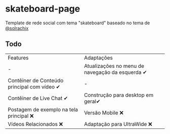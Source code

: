 # skateboard-page
Template de rede social com tema "skateboard" baseado no tema de <a href="https://github.com/solrachix/skateboard_plataform_video">@solrachix</a>

## Todo
<table>
<tr>
  <td>Features</td>
  <td>Adaptações</td>
</tr>
<tr>
  <td>-</td>
  <td>Atualizações no menu de navegação da esquerda ✔</td>
</tr>
<tr>
  <td>Contêiner de Conteúdo principal com vídeo ✔</td>
  <td>-</td>
</tr>
<tr>
  <td>Contêiner de Live Chat ✔</td>
  <td>Construção para desktop em geral✔</td>
</tr>
<tr>
  <td>Postagem de exemplo na tela principal ❌</td>
  <td>Versão Mobile ❌</td>
</tr>
<tr>
  <td>Vídeos Relacionados ❌</td>
  <td>Adaptação para UltraWide ❌</td>
</tr>

</table>
